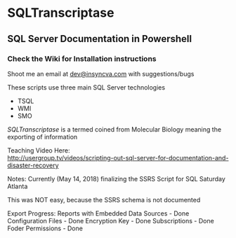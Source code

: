 # SQLTranscriptase 
<h2>SQL Server Documentation in Powershell</h2>

<h3>Check the Wiki for Installation instructions</h3

Shoot me an email at dev@insyncva.com with suggestions/bugs

These scripts use three main SQL Server technologies
* TSQL
* WMI
* SMO

<em>SQLTranscriptase</em> is a termed coined from Molecular Biology meaning the exporting of information 

Teaching Video Here:<br>
http://usergroup.tv/videos/scripting-out-sql-server-for-documentation-and-disaster-recovery

Notes:
Currently (May 14, 2018) finalizing the SSRS Script for SQL Saturday Atlanta

This was NOT easy, because the SSRS schema is not documented

Export Progress:
Reports with Embedded Data Sources - Done
Configuration Files - Done
Encryption Key - Done
Subscriptions - Done
Foder Permissions - Done
